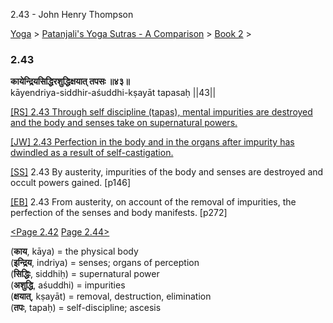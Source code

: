 2.43 - John Henry Thompson 

[Yoga](../../../yoga.md)‎ > ‎[Patanjali's Yoga Sutras - A Comparison](../../patanjani.md)‎ > ‎[Book 2](../book-2.md)‎ > ‎

### 2.43

**कायेन्द्रियसिद्धिरशुद्धिक्षयात् तपसः ॥४३॥**  
kāyendriya-siddhir-aśuddhi-kṣayāt tapasaḥ ||43||  
  
  
[\[RS\] 2.43 Through self discipline (tapas), mental impurities are destroyed and the body and senses take on supernatural powers.](http://www.ashtangayoga.info/philosophy/yoga-sutra-patanjali/chapter-2/item/kayendriya-siddhir-ashuddhi-kshayat-tapasah/)  
  
[\[JW\] 2.43 Perfection in the body and in the organs after impurity has dwindled as a result of self-castigation.](http://books.google.com/books?id=YzFImjtOxUwC&pg=PA189&ci=95%2C723%2C771%2C51&source=bookclip)  
  
[\[SS\]](http://www.amazon.com/Yoga-Sutras-Patanjali-Commentary-Satchidananda/dp/0932040381) 2.43 By austerity, impurities of the body and senses are destroyed and occult powers gained. \[p146\]  
  
[\[EB\]](http://www.amazon.com/Yoga-Sutras-Patanjali-Translation-Commentary/dp/0865477361/ref=sr_1_1?ie=UTF8&s=books&qid=1250508322&sr=1-1) 2.43 From austerity, on account of the removal of impurities, the perfection of the senses and body manifests. \[p272\]  
  
  
[<Page 2.42](242.md)  [Page 2.44>](244.md)  
  

(**काय**, kāya) = the physical body  
(**इन्द्रिय**, indriya) = senses; organs of perception  
(**सिद्धिः**, siddhiḥ) = supernatural power  
(**अशुद्धि**, aśuddhi) = impurities  
(**क्षयात्**, kṣayāt) = removal, destruction, elimination  
(**तपः**, tapaḥ) = self-discipline; ascesis

